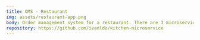 ```yaml
---
title: OMS - Restaurant
img: assets/restaurant-app.png
body: Order management system for a restaurant. There are 3 microservices in total, one that manages the order status, another one that manages the warehouse and the stock of products and the third one is a frontend app.
repository: https://github.com/ivanldz/kitchen-microservice
---
```

